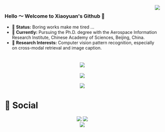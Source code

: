 <img align="right" src="https://github-readme-stats.vercel.app/api?username=xiaoyuan1996&show_icons=true&icon_color=CE1D2D&text_color=718096&bg_color=ffffff&hide_title=true" />

### Hello ～ Welcome to Xiaoyuan's Github 👋

- 💬 **Status:** Boring works make me tired ...
- 🔭 **Currently:** Pursuing the Ph.D. degree with the Aerospace Information Research Institute, Chinese Academy of Sciences, Beijing, China.  
- 🤔 **Research Interests:** Computer vision  pattern recognition, especially on cross-modal retrieval and image caption.

 
<!-- 动态打字效果 -->
<h1 align="center">
  <a href="https://sunguoqi.com/">
    <img src="https://readme-typing-svg.herokuapp.com/?lines=console.log(%22Hello%2C%20World!%22);小袁同学祝您今天愉快!&center=true&size=27">
  </a>
</h1>

<!-- 敲代码的图片 -->
<div align="center" ><img order-radius="100px" src="https://cdn.jsdelivr.net/gh/sun0225SUN/photos/images/202108300019556.gif"/></div>
<br>

<!-- GitHub Activity Graph -->
<div align="center"><img src="https://activity-graph.herokuapp.com/graph?username=xiaoyuan1996&theme=xcode" /></div>


# 🤝 Social

<!-- BiliBili和CSDN数据 -->
<div align="center">
   <img src="https://github-readme-streak-stats.herokuapp.com/?user=sun0225SUN&theme=dark&hide_border=true" />
  <a href="https://blog.csdn.net/Governer"><img src="https://stats.justsong.cn/api/csdn?id=Governer"/></a>
</div>

<!-- 贪吃蛇代码贡献图 -->
<div align="center"><img src="https://cdn.jsdelivr.net/gh/sun0225SUN/sun0225SUN/assets/github-contribution-grid-snake.svg" /></div>

